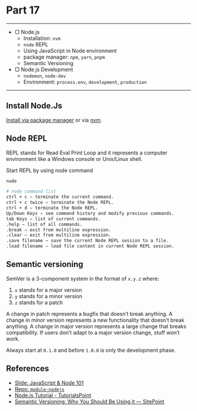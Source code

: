 # Part 17

---

* ▢ Node.js
  * Installation: `nvm`
  * `node` REPL
  * Using JavaScript in Node environment
  * package manager: `npm`, `yarn`, `pnpm`
  * Semantic Versioning
* ▢ Node.js Development
  * `nodemon`, `node-dev`
  * Environment: `process.env`, `development`, `production`

---

## Install Node.Js

[Install via package manager](https://nodejs.org/en/download/package-manager) or via [nvm](https://github.com/creationix/nvm#installation).

## Node REPL

REPL stands for Read Eval Print Loop and it represents a computer environment like a Windows console or Unix/Linux shell.

Start REPL by using node command

```sh
node
```

```sh
# node command list
ctrl + c − terminate the current command.
ctrl + c twice − terminate the Node REPL.
ctrl + d − terminate the Node REPL.
Up/Down Keys − see command history and modify previous commands.
tab Keys − list of current commands.
.help − list of all commands.
.break − exit from multiline expression.
.clear − exit from multiline expression.
.save filename − save the current Node REPL session to a file.
.load filename − load file content in current Node REPL session.
```

## Semantic versioning

SemVer is a 3-component system in the format of `x.y.z` where:

1. `x` stands for a major version
2. `y` stands for a minor version
3. `z` stands for a patch

A change in patch represents a bugfix that doesn’t break anything. A change in minor version represents a new functionality that doesn’t break anything. A change in major version represents a large change that breaks compatibility. If users don’t adapt to a major version change, stuff won’t work.

Always start at `0.1.0` and before `1.0.0` is only the development phase.

## References

* [Slide: JavaScript & Node 101](http://bit.ly/js-node-101)
* [Repo: `module-nodejs`](https://github.com/impactbyte-learn/module-nodejs)
* [Node.js Tutorial - TutorialsPoint](https://www.tutorialspoint.com/nodejs)
* [Semantic Versioning: Why You Should Be Using it — SitePoint](https://www.sitepoint.com/semantic-versioning-why-you-should-using)
